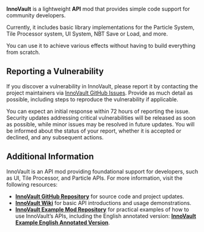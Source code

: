 ﻿**InnoVault** is a lightweight **API** mod that provides simple code support for community developers.

Currently, it includes basic library implementations for the Particle System, Tile Processor system, UI System, NBT Save or Load, and more.

You can use it to achieve various effects without having to build everything from scratch.

## Reporting a Vulnerability

If you discover a vulnerability in InnoVault, please report it by contacting the project maintainers via [InnoVault GitHub Issues](https://github.com/hocha113/InnoVault/issues). Provide as much detail as possible, including steps to reproduce the vulnerability if applicable.

You can expect an initial response within 72 hours of reporting the issue. Security updates addressing critical vulnerabilities will be released as soon as possible, while minor issues may be resolved in future updates. You will be informed about the status of your report, whether it is accepted or declined, and any subsequent actions.

## Additional Information

InnoVault is an API mod providing foundational support for developers, such as UI, Tile Processor, and Particle APIs. For more information, visit the following resources:

- **[InnoVault GitHub Repository](https://github.com/hocha113/InnoVault)** for source code and project updates.
- **[InnoVault Wiki](https://github.com/hocha113/InnoVault/wiki)** for basic API introductions and usage demonstrations.
- **[InnoVault Example Mod Repository](https://github.com/hocha113/InnoVaultExample)** for practical examples of how to use InnoVault’s APIs, including the English annotated version: **[InnoVault Example English Annotated Version](https://github.com/hocha113/InnoVaultExample/tree/en_annotation)**.
